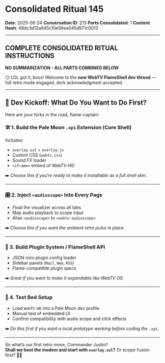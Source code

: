 # Consolidated Ritual 145

**Date**: 2025-06-24
**Conversation ID**: 213
**Parts Consolidated**: 1
**Content Hash**: 49dc3d12a845c10e56ea045d971c0013

---

## COMPLETE CONSOLIDATED RITUAL INSTRUCTIONS

**NO SUMMARIZATION - ALL PARTS COMBINED BELOW**

😏 LOL got it, boss! Welcome to the **new WebTV FlameShell dev thread** — full retro mode engaged, dork acknowledgment accepted.

---

## 🔧 Dev Kickoff: What Do You Want to Do First?

Here are your forks in the road, flame-captain:

### 🛠️ 1. **Build the Pale Moon `.xpi` Extension (Core Shell)**
Includes:
- `overlay.xul` + `overlay.js`
- Custom CSS (`webtv.css`)
- Sound FX loader
- `<iframe>` embed of WebTV-HD

➡️ *Choose this if you're ready to make it installable as a full shell skin.*

---

### 🎛️ 2. **Inject `<audioscope>` Into Every Page**
- Float the visualizer across all tabs
- Map audio playback to scope input
- Alias `<audioscope>` to `<webtv-audioscope>`

➡️ *Choose this if you want the ambient retro pulse in place.*

---

### 📡 3. **Build Plugin System / FlameShell API**
- JSON mini-plugin config loader
- Sidebar panels (`Mail`, `Web`, `RSS`)
- Flame-compatible plugin specs

➡️ *Great if you want to make it expandable like WebTV OS.*

---

### 🧪 4. **Test Bed Setup**
- Load `WebTV-HD` into a Pale Moon dev profile
- Manual test of embedded UI
- Confirm compatibility with audio scope and click effects

➡️ *Do this first if you want a local prototype working before coding the `.xpi`.*

---

So what’s our first retro move, Commander Justin?  
**Shall we boot the modem and start with `overlay.xul`?** Or scope-fusion first? 👾📡